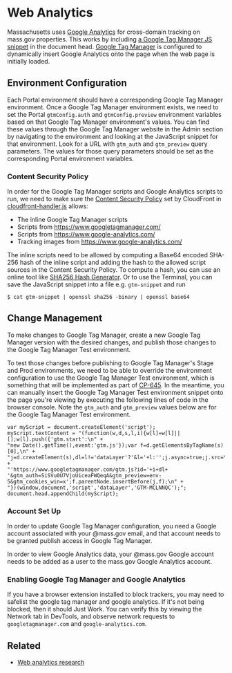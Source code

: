 # Web Analytics

Massachusetts uses [Google Analytics](https://analytics.google.com/) for cross-domain tracking on mass.gov properties. This works by including [a Google Tag Manager JS snippet](https://developers.google.com/tag-manager/quickstart) in the document head. [Google Tag Manager](https://tagmanager.google.com/) is configured to dynamically insert Google Analytics onto the page when the web page is initially loaded.

## Environment Configuration

Each Portal environment should have a corresponding Google Tag Manager environment. Once a Google Tag Manager environment exists, we need to set the Portal `gtmConfig.auth` and `gtmConfig.preview` environment variables based on that Google Tag Manager environment's values. You can find these values through the Google Tag Manager website in the Admin section by navigating to the environment and looking at the JavaScript snippet for that environment. Look for a URL with `gtm_auth` and `gtm_preview` query parameters. The values for those query parameters should be set as the corresponding Portal environment variables.

### Content Security Policy

In order for the Google Tag Manager scripts and Google Analytics scripts to run, we need to make sure the [Content Security Policy](https://developer.mozilla.org/en-US/docs/Web/HTTP/CSP) set by CloudFront in [cloudfront-handler.js](../../infra/portal/template/cloudfront-handler.js) allows:

- The inline Google Tag Manager scripts
- Scripts from https://www.googletagmanager.com/
- Scripts from https://www.google-analytics.com/
- Tracking images from https://www.google-analytics.com/

The inline scripts need to be allowed by computing a Base64 encoded SHA-256 hash of the inline script and adding the hash to the allowed script sources in the Content Security Policy. To compute a hash, you can use an online tool like [SHA256 Hash Generator](https://passwordsgenerator.net/sha256-hash-generator/). Or to use the Terminal, you can save the JavaScript snippet into a file e.g. `gtm-snippet` and run

```
$ cat gtm-snippet | openssl sha256 -binary | openssl base64
```

## Change Management

To make changes to Google Tag Manager, create a new Google Tag Manager version with the desired changes, and publish those changes to the Google Tag Manager Test environment.

To test those changes before publishing to Google Tag Manager's Stage and Prod environments, we need to be able to override the environment configuration to use the Google Tag Manager Test environment, which is something that will be implemented as part of [CP-645](https://lwd.atlassian.net/browse/CP-645). In the meantime, you can manually insert the Google Tag Manager Test environment snippet onto the page you're viewing by executing the following lines of code in the browser console. Note the `gtm_auth` and `gtm_preview` values below are for the Google Tag Manager Test environment.

```
var myScript = document.createElement('script');
myScript.textContent = "(function(w,d,s,l,i){w[l]=w[l]||[];w[l].push({'gtm.start':\n" +
"new Date().getTime(),event:'gtm.js'});var f=d.getElementsByTagName(s)[0],\n" +
"j=d.createElement(s),dl=l!='dataLayer'?'&l='+l:'';j.async=true;j.src=\n" +
"'https://www.googletagmanager.com/gtm.js?id='+i+dl+ '&gtm_auth=SiSVu0U7VjoUiceaFWQeqA&gtm_preview=env-5&gtm_cookies_win=x';f.parentNode.insertBefore(j,f);\n" +
"})(window,document,'script','dataLayer','GTM-MCLNNQC');";
document.head.appendChild(myScript);
```

### Account Set Up

In order to update Google Tag Manager configuration, you need a Google account associated with your @mass.gov email, and that account needs to be granted publish access in Google Tag Manager.

In order to view Google Analytics data, your @mass.gov Google account needs to be added as a user to the mass.gov Google Analytics account.

### Enabling Google Tag Manager and Google Analytics

If you have a browser extension installed to block trackers, you may need to safelist the google tag manager and google analytics. If it's not being blocked, then it should Just Work. You can verify this by viewing the Network tab in DevTools, and observe network requests to `googletagmanager.com` and `google-analytics.com`.

## Related

- [Web analytics research](https://lwd.atlassian.net/wiki/spaces/DD/pages/309953277/Web+Analytics+Research)
